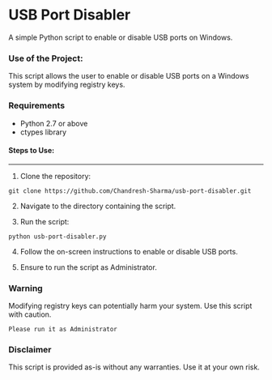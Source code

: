 <h1>USB Port Disabler</h1>

<p>A simple Python script to enable or disable USB ports on Windows.</p>

### Use of the Project:

<p>This script allows the user to enable or disable USB ports on a Windows system by modifying registry keys.</p>

<h3>Requirements</h3>
<ul>
  <li>Python 2.7 or above</li>
  <li>ctypes library</li>
</ul>

#### Steps to Use:

---

1. Clone the repository:

```
git clone https://github.com/Chandresh-Sharma/usb-port-disabler.git
```

2. Navigate to the directory containing the script.

3. Run the script:

```
python usb-port-disabler.py
```

4. Follow the on-screen instructions to enable or disable USB ports.

5. Ensure to run the script as Administrator.

<h3>Warning</h3>
<p>Modifying registry keys can potentially harm your system. Use this script with caution.</p>

`Please run it as Administrator`

<h3>Disclaimer</h3>
<p>This script is provided as-is without any warranties. Use it at your own risk.</p>
